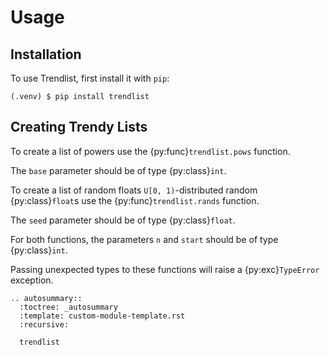 # Usage

## Installation

To use Trendlist, first install it with `pip`:

```console
(.venv) $ pip install trendlist
```

## Creating Trendy Lists

To create a list of powers
use the {py:func}`trendlist.pows` function.

The `base` parameter should be of type {py:class}`int`.

To create a list of random floats `U[0, 1)`-distributed random {py:class}`float`s
use the {py:func}`trendlist.rands` function.

The `seed` parameter should be of type {py:class}`float`.

For both functions, the parameters `n` and `start` should be of type {py:class}`int`.

Passing unexpected types to these functions will raise a {py:exc}`TypeError` exception.

 ```{eval-rst}
.. autosummary::
   :toctree: _autosummary
   :template: custom-module-template.rst
   :recursive:

   trendlist
```
